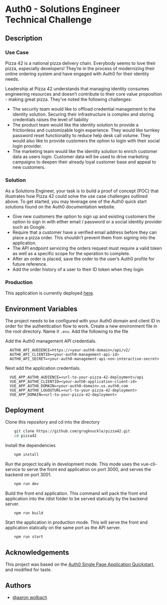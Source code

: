 
# Auth0 - Solutions Engineer Technical Challenge

## Description

### Use Case

Pizza 42 is a national pizza delivery chain. Everybody seems to love their pizza, especially developers! They’re in the process of modernizing their online ordering system and have engaged with Auth0 for their identity needs.

Leadership at Pizza 42 understands that managing identity consumes engineering resources
and doesn’t contribute to their core value proposition - making great pizza. They’ve noted the
following challenges:

* The security team would like to offload credential management to the identity solution. Securing their infrastructure is complex and storing credentials raises the level of liability
* The product team would like the identity solution to provide a frictionless and customizable login experience. They would like turnkey password reset functionality to reduce help desk call volume. They would also like to provide customers the option to login with their social login provider.
* The marketing team would like the identity solution to enrich customer data as users login. Customer data will be used to drive marketing campaigns to deepen their already loyal customer base and appeal to new customers.

### Solution

As a Solutions Engineer, your task is to build a proof of concept (POC) that illustrates how Pizza 42 could solve the use case challenges outlined above. To get started, you may leverage one of the Auth0 quick start solutions found on the Auth0 documentation website.

* Give new customers the option to sign up and existing customers the option to sign in with either email / password or a social identity provider such as Google.
* Require that a customer have a verified email address before they can place a pizza order. This shouldn’t prevent them from signing into the application.
* The API endpoint servicing the orders request must require a valid token as well as a specific scope for the operation to complete.
* After an order is placed, save the order to the user’s Auth0 profile for future reference.
* Add the order history of a user to their ID token when they login

### Production

This application is currently deployed [here](http://pizza4242.herokuapp.com/).


## Environment Variables

The project needs to be configured with your Auth0 domain and client ID in order for the authentication flow to work. Create a new environment file in the root directory. Name it `.env`. Add the following to the file

Add the Auth0 management API credentials.
```
  AUTH0_API_AUDIENCE=https://<your-auth0-domain>/api/v2/
  AUTH0_API_CLIENTID=<your-auth0-management-api-id>
  AUTH0_API_SECRET=<your-auth0-management-api-non-interactive-secret>
```

Next add the application credentials.
```
  VUE_APP_AUTH0_AUDIENCE=<url-to-your-pizza-42-deployment>/api
  VUE_APP_AUTH0_CLIENTID=<your-auth0-application-client-id>
  VUE_APP_AUTH0_DOMAIN=<your-auth0-domain>.us.auth0.com
  VUE_APP_AUTH0_LOGOUTURL=<url-to-your-pizza-42-deployment>
  VUE_APP_DOMAIN=<url-to-your-pizza-42-deployment>
```
## Deployment

Clone this repository and cd into the directory
```bash
    git clone https://github.com/grugknuckle/pizza42.git
    cd pizza42
```

Install the dependencies
```bash
    npm install
```

Run the project locally in development mode. This mode uses the vue-cli-service to serve the front end application on port 3000, and serves the backend on port 3001.
```bash
    npm run dev
```

Build the front end application. This command will pack the front end application into the /dist folder to be served statically by the backend server.
```bash
    npm run build
```

Start the application in production mode. This will serve the front end application statically on the same port as the API server.
```bash
    npm run start
```
  ## Acknowledgements

This project was based on the [Auth0 Single Page Application Quickstart](https://github.com/auth0-samples/auth0-vue-samples/tree/master/01-Login), and modified for taste.


## Authors

- [@aaron wolbach](https://www.github.com/grugknuckle)

  